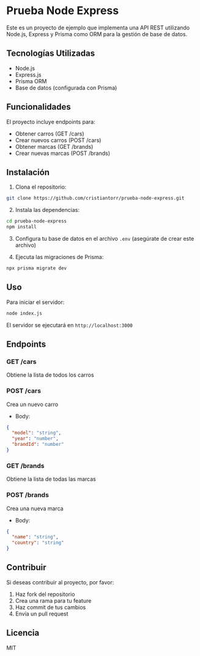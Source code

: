 # Prueba Node Express

Este es un proyecto de ejemplo que implementa una API REST utilizando Node.js, Express y Prisma como ORM para la gestión de base de datos.

## Tecnologías Utilizadas

- Node.js
- Express.js
- Prisma ORM
- Base de datos (configurada con Prisma)

## Funcionalidades

El proyecto incluye endpoints para:
- Obtener carros (GET /cars)
- Crear nuevos carros (POST /cars)
- Obtener marcas (GET /brands)
- Crear nuevas marcas (POST /brands)

## Instalación

1. Clona el repositorio:
```bash
git clone https://github.com/cristiantorr/prueba-node-express.git
```

2. Instala las dependencias:
```bash
cd prueba-node-express
npm install
```

3. Configura tu base de datos en el archivo `.env` (asegúrate de crear este archivo)

4. Ejecuta las migraciones de Prisma:
```bash
npx prisma migrate dev
```

## Uso

Para iniciar el servidor:
```bash
node index.js
```

El servidor se ejecutará en `http://localhost:3000`

## Endpoints

### GET /cars
Obtiene la lista de todos los carros

### POST /cars
Crea un nuevo carro
- Body:
```json
{
  "model": "string",
  "year": "number",
  "brandId": "number"
}
```

### GET /brands
Obtiene la lista de todas las marcas

### POST /brands
Crea una nueva marca
- Body:
```json
{
  "name": "string",
  "country": "string"
}
```

## Contribuir

Si deseas contribuir al proyecto, por favor:
1. Haz fork del repositorio
2. Crea una rama para tu feature
3. Haz commit de tus cambios
4. Envía un pull request

## Licencia

MIT
